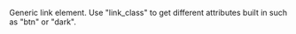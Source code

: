 Generic link element. Use "link_class" to get different attributes built in such as "btn" or "dark".